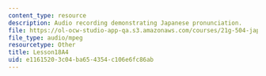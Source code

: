 ```yaml
---
content_type: resource
description: Audio recording demonstrating Japanese pronunciation.
file: https://ol-ocw-studio-app-qa.s3.amazonaws.com/courses/21g-504-japanese-iv-spring-2009/e11615203c04ba654354c106e6fc86ab_Lesson18A4.mp3
file_type: audio/mpeg
resourcetype: Other
title: Lesson18A4
uid: e1161520-3c04-ba65-4354-c106e6fc86ab
---
```

